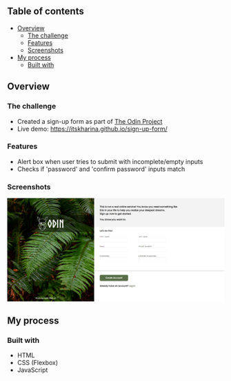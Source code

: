 ## Table of contents

- [Overview](#overview)
  - [The challenge](#the-challenge)
  - [Features](#features)
  - [Screenshots](#screenshots)
- [My process](#my-process)
  - [Built with](#built-with)

## Overview

### The challenge

- Created a sign-up form as part of [The Odin Project](https://www.theodinproject.com)
- Live demo: https://itskharina.github.io/sign-up-form/

### Features

- Alert box when user tries to submit with incomplete/empty inputs
- Checks if 'password' and 'confirm password' inputs match

### Screenshots

![](./desktop.png)

## My process

### Built with

- HTML
- CSS (Flexbox)
- JavaScript

